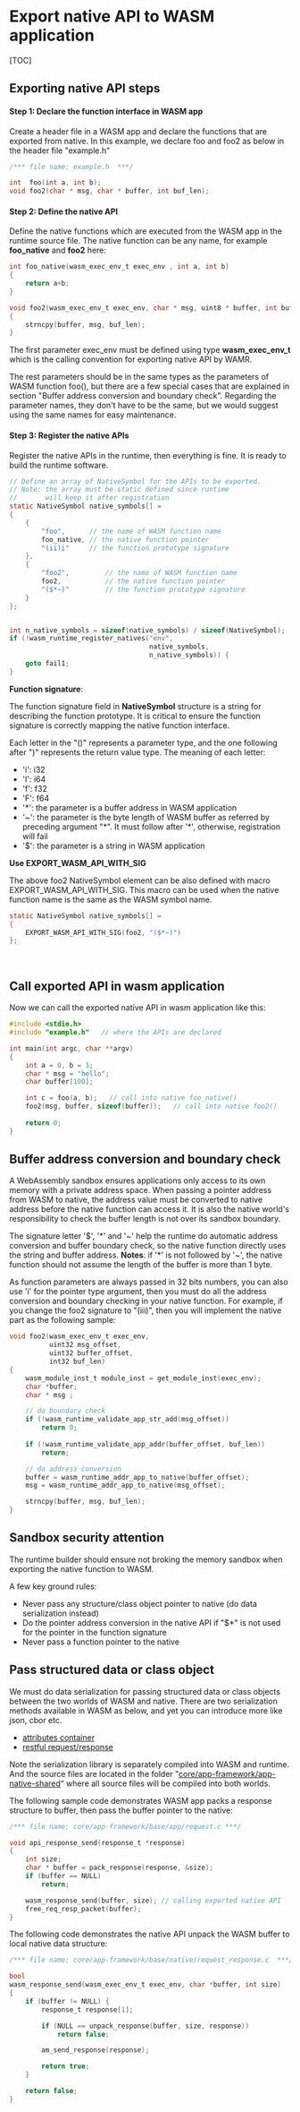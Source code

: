 
Export native API to WASM application
=======================================================

[TOC]



Exporting native API steps
--------------------------

#### Step 1: Declare the function interface in WASM app

Create a header file in a WASM app and declare the functions that are exported from native. In this example, we declare foo and foo2 as below in the header file "example.h"

```c
/*** file name: example.h  ***/

int  foo(int a, int b);
void foo2(char * msg, char * buffer, int buf_len);
```



#### Step 2: Define the native API

Define the native functions which are executed from the WASM app in the runtime source file. The native function can be any name, for example **foo_native** and **foo2** here:

``` C
int foo_native(wasm_exec_env_t exec_env , int a, int b)
{
    return a+b;
}

void foo2(wasm_exec_env_t exec_env, char * msg, uint8 * buffer, int buf_len)
{
    strncpy(buffer, msg, buf_len);
}
```

The first parameter exec_env must be defined using type **wasm_exec_env_t** which is the calling convention for exporting native API by WAMR. 

The rest parameters should be in the same types as the parameters of WASM function foo(), but there are a few special cases that are explained in section "Buffer address conversion and boundary check".  Regarding the parameter names, they don't have to be the same, but we would suggest using the same names for easy maintenance.



#### Step 3: Register the native APIs

Register the native APIs in the runtime, then everything is fine. It is ready to build the runtime software.

``` C
// Define an array of NativeSymbol for the APIs to be exported. 
// Note: the array must be static defined since runtime
//       will keep it after registration
static NativeSymbol native_symbols[] = 
{
    {
        "foo", 		// the name of WASM function name
     	foo_native, // the native function pointer
        "(ii)i"		// the function prototype signature
    },
    {
        "foo2", 		// the name of WASM function name
     	foo2, 			// the native function pointer
        "($*~)"			// the function prototype signature
    }    
};


int n_native_symbols = sizeof(native_symbols) / sizeof(NativeSymbol);
if (!wasm_runtime_register_natives("env",
                                   native_symbols, 
                                   n_native_symbols)) {
    goto fail1;
}

```

**Function signature**:

The function signature field in **NativeSymbol** structure is a string for describing the function prototype.  It is critical to ensure the function signature is correctly mapping the native function interface.

Each letter in the "()" represents a parameter type, and the one following after ")" represents the return value type. The meaning of each letter:

- 'i': i32 
- 'I': i64 
- 'f': f32
- 'F': f64
- '*': the parameter is a buffer address in WASM application
- '~': the parameter is the byte length of WASM buffer as referred by preceding argument "\*". It must follow after '*', otherwise, registration will fail
- '$': the parameter is a string in WASM application

**Use EXPORT_WASM_API_WITH_SIG**

The above foo2 NativeSymbol element can be also defined with macro EXPORT_WASM_API_WITH_SIG. This macro can be used when the native function name is the same as the WASM symbol name.

```c
static NativeSymbol native_symbols[] = 
{
	EXPORT_WASM_API_WITH_SIG(foo2, "($*~)")
};
```

​    

## Call exported API in wasm application

Now we can call the exported native API in wasm application like this:
``` C
#include <stdio.h>
#include "example.h"   // where the APIs are declared

int main(int argc, char **argv)
{
    int a = 0, b = 1;
    char * msg = "hello";
    char buffer[100];

    int c = foo(a, b);   // call into native foo_native()
    foo2(msg, buffer, sizeof(buffer));   // call into native foo2()
    
    return 0;
}
```



## Buffer address conversion and boundary check

 A WebAssembly sandbox ensures applications only access to its own memory with a private address space. When passing a pointer address from WASM to native, the address value must be converted to native address before the native function can access it. It is also the native world's responsibility to check the buffer length is not over its sandbox boundary. 



The signature letter '$', '\*' and '\~' help the runtime do automatic address conversion and buffer boundary check, so the native function directly uses the string and buffer address. **Notes**:  if '\*' is not followed by '\~', the native function should not assume the length of the buffer is more than 1 byte.



As function parameters are always passed in 32 bits numbers, you can also use 'i' for the pointer type argument, then you must do all the address conversion and boundary checking in your native function. For example, if you change the foo2 signature  to "(iii)", then you will implement the native part as the following sample:

```c
void foo2(wasm_exec_env_t exec_env, 
          uint32 msg_offset, 
          uint32 buffer_offset, 
          int32 buf_len)
{
    wasm_module_inst_t module_inst = get_module_inst(exec_env);
    char *buffer;
    char * msg ;

    // do boundary check
    if (!wasm_runtime_validate_app_str_add(msg_offset))
        return 0;
    
    if (!wasm_runtime_validate_app_addr(buffer_offset, buf_len))
        return;

    // do address conversion
    buffer = wasm_runtime_addr_app_to_native(buffer_offset);
    msg = wasm_runtime_addr_app_to_native(msg_offset);

    strncpy(buffer, msg, buf_len);
}
```





## Sandbox security attention

The runtime builder should ensure not broking the memory sandbox when exporting the native function to WASM. 

A few key ground rules:

- Never pass any structure/class object pointer to native (do data serialization instead)
- Do the pointer address conversion in the native API if "$\*" is not used for the pointer in the function signature 
- Never pass a function pointer to the native 



## Pass structured data or class object

We must do data serialization for passing structured data or class objects between the two worlds of WASM and native. There are two serialization methods available in WASM as below, and yet you can introduce more like json, cbor etc.

- [attributes container](../core/app-framework/app-native-shared/attr_container.c)
- [restful request/response](../core/app-framework/app-native-shared/restful_utils.c)

Note the serialization library is separately compiled into WASM and runtime. And the source files are located in the folder "[core/app-framework/app-native-shared](../core/app-framework/app-native-shared)“ where all source files will be compiled into both worlds.



The following sample code demonstrates WASM app packs a response structure to buffer, then pass the buffer pointer to the native:

```c
/*** file name: core/app-framework/base/app/request.c ***/

void api_response_send(response_t *response)
{
    int size;
    char * buffer = pack_response(response, &size);
    if (buffer == NULL)
        return;

    wasm_response_send(buffer, size); // calling exported native API
    free_req_resp_packet(buffer);
}
```



The following code demonstrates the native API unpack the WASM buffer to local native data structure:

```c
/*** file name: core/app-framework/base/native/request_response.c  ***/

bool
wasm_response_send(wasm_exec_env_t exec_env, char *buffer, int size)
{
    if (buffer != NULL) {
        response_t response[1];

        if (NULL == unpack_response(buffer, size, response))
            return false;

        am_send_response(response);

        return true;
    }

    return false;
}
```



